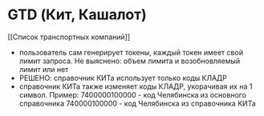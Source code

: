 # GTD (Кит, Кашалот)
[[Список транспортных компаний]]

- пользователь сам генерирует токены, каждый токен имеет свой лимит запроса.
Не выяснено: объем лимита и возобновляемый лимит или нет
- РЕШЕНО: справочник КИТа использует только коды КЛАДР
- справочник КИТа также изменяет коды КЛАДР, укорачивая их на 1 символ.
Пример:
7400000100000 - код Челябинска из основного справочника
740000100000 - код Челябинска из справочника КИТа